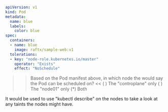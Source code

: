 ```yaml
apiVersion: v1
kind: Pod
metadata:
  name: blue
  labels:
    color: blue
spec:
  containers:
  - name: blue
    image: raftx/sample-web:v1
  tolerations:
  - key: "node-role.kubernetes.io/master"
    operator: "Exists"
    effect: "NoSchedule"
```

>> Based on the Pod manifest above, in which node the would say the Pod can be scheduled on? <<
( ) The "controplane"  only
( ) The "node01" only
(*) Both

It would be used to use "kubectl describe" on the nodes to take a look at any taints the nodes might have.
